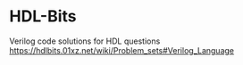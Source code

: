 # HDL-Bits
Verilog code solutions for HDL questions
https://hdlbits.01xz.net/wiki/Problem_sets#Verilog_Language
